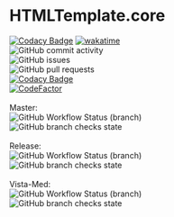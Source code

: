 # HTMLTemplate.core
[![Codacy Badge](https://api.codacy.com/project/badge/Grade/39221d5f4739476caf277028c1744b10)](https://app.codacy.com/gh/lameRER/HTMLTemplate.core?utm_source=github.com&utm_medium=referral&utm_content=lameRER/HTMLTemplate.core&utm_campaign=Badge_Grade_Settings)
[![wakatime](https://wakatime.com/badge/github/lameRER/HTMLTemplate.core.svg)](https://wakatime.com/badge/github/lameRER/HTMLTemplate.core)<br>
![GitHub commit activity](https://img.shields.io/github/commit-activity/m/lamerer/htmltemplate.core)<br>
![GitHub issues](https://img.shields.io/github/issues/lamerer/HTMLTemplate.core)<br>
![GitHub pull requests](https://img.shields.io/github/issues-pr/lamerer/HTMLTemplate.core)<br>
[![Codacy Badge](https://app.codacy.com/project/badge/Grade/68435c4e1b184febadead8f02649e986)](https://www.codacy.com/gh/lameRER/HTMLTemplate.core/dashboard?utm_source=github.com&amp;utm_medium=referral&amp;utm_content=lameRER/HTMLTemplate.core&amp;utm_campaign=Badge_Grade)<br>
[![CodeFactor](https://www.codefactor.io/repository/github/lamerer/htmltemplate.core/badge)](https://www.codefactor.io/repository/github/lamerer/htmltemplate.core)<br>
<br>
Master:<br>
![GitHub Workflow Status (branch)](https://img.shields.io/github/workflow/status/lameRER/HTMLTemplate.core/.NET/master)<br>
![GitHub branch checks state](https://img.shields.io/github/checks-status/lameRER/HTMLTemplate.core/master)<br>
<br>
Release:<br>
![GitHub Workflow Status (branch)](https://img.shields.io/github/workflow/status/lameRER/HTMLTemplate.core/.NET/Release)<br>
![GitHub branch checks state](https://img.shields.io/github/checks-status/lameRER/HTMLTemplate.core/Release)<br>
<br>
Vista-Med:<br>
![GitHub Workflow Status (branch)](https://img.shields.io/github/workflow/status/lameRER/HTMLTemplate.core/.NET/Vista-Med)<br>
![GitHub branch checks state](https://img.shields.io/github/checks-status/lameRER/HTMLTemplate.core/Vista-Med)<br>
